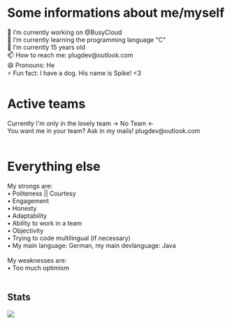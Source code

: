 <h1>Some informations about me/myself</h1>
🔭 I’m currently working on @BusyCloud<br>
🌱 I’m currently learning the programming language "C"<br>
💬 I’m currently 15 years old<br>
📫 How to reach me: plugdev@outlook.com<br>
😄 Pronouns: He<br>
⚡ Fun fact: I have a dog. His name is Spike! <3<br>

<h1>Active teams</h1>
Currently I'm only in the lovely team -> No Team <-<br>
You want me in your team? Ask in my mails! plugdev@outlook.com<br>
<br>
<h1>Everything else</h1>
My strongs are:<br>
• Politeness || Courtesy<br>
• Engagement<br>
• Honesty<br>
• Adaptability<br>
• Ability to work in a team<br>
• Objectivity<br>
• Trying to code multilingual (if necessary)<br>
• My main language: German, my main devlanguage: Java<br>
<br>
My weaknesses are:<br>
• Too much optimism<br>
<br>
<h2>Stats</h2>
<img src="https://github-readme-stats.vercel.app/api?username=plugdev-class&&show_icons=true&title_color=ffffff&icon_color=b22222&text_color=daf7dc&bg_color=151515"/>
